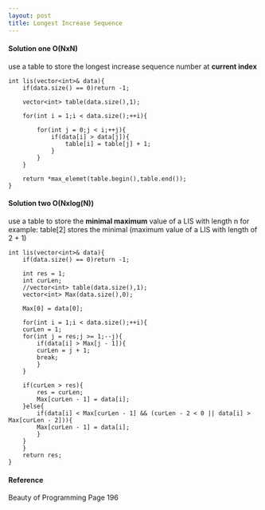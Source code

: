 ```yaml
---
layout: post
title: Longest Increase Sequence
---
```


#### Solution one O(NxN)
use a table to store the longest increase sequence number at **current index**

```
int lis(vector<int>& data){
    if(data.size() == 0)return -1;

    vector<int> table(data.size(),1);

    for(int i = 1;i < data.size();++i){
    	
    	for(int j = 0;j < i;++j){
    		if(data[i] > data[j]){
    			table[i] = table[j] + 1;
    		}
    	}
    }

    return *max_elemet(table.begin(),table.end());
}
```

#### Solution two O(Nxlog(N))
use a table to store the **minimal maximum** value of a LIS with length n
for example:
    table[2] stores the minimal (maximum value of a LIS with length of 2 + 1)

```
int lis(vector<int>& data){
    if(data.size() == 0)return -1;

    int res = 1;
    int curLen;
    //vector<int> table(data.size(),1);
    vector<int> Max(data.size(),0);
    
    Max[0] = data[0];

    for(int i = 1;i < data.size();++i){
	curLen = 1;
	for(int j = res;j >= 1;--j){
	    if(data[i] > Max[j - 1]){
		curLen = j + 1;
		break;
	    }
	}

	if(curLen > res){
	    res = curLen;
	    Max[curLen - 1] = data[i];
	}else{
	    if(data[i] < Max[curLen - 1] && (curLen - 2 < 0 || data[i] > Max[curLen - 2])){
		Max[curLen - 1] = data[i];
	    }
	}
    }
    return res;
}
```
#### Reference
Beauty of Programming Page 196
